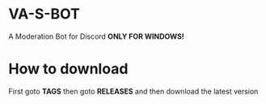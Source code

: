 # VA-S-BOT
A Moderation Bot for Discord
<b>ONLY FOR WINDOWS!</b>
# How to download
First goto <b>TAGS</b> then goto <b>RELEASES</b> and then download the latest version
